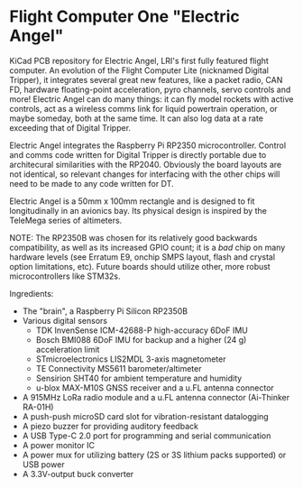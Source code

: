 # Flight Computer One "Electric Angel"
KiCad PCB repository for Electric Angel, LRI's first fully featured flight computer. An evolution of the Flight Computer Lite (nicknamed Digital Tripper), it integrates several great new features, like a packet radio, CAN FD, hardware floating-point acceleration, pyro channels, servo controls and more! Electric Angel can do many things: it can fly model rockets with active controls, act as a wireless comms link for liquid powertrain operation, or maybe someday, both at the same time. It can also log data at a rate exceeding that of Digital Tripper.

Electric Angel integrates the Raspberry Pi RP2350 microcontroller. Control and comms code written for Digital Tripper is directly portable due to architecural similarities with the RP2040. Obviously the board layouts are not identical, so relevant changes for interfacing with the other chips will need to be made to any code written for DT.

Electric Angel is a 50mm x 100mm rectangle and is designed to fit longitudinally in an avionics bay. Its physical design is inspired by the TeleMega series of altimeters.

NOTE: The RP2350B was chosen for its relatively good backwards compatibility, as well as its increased GPIO count; it is a *bad* chip on many hardware levels (see Erratum E9, onchip SMPS layout, flash and crystal option limitations, etc). Future boards should utilize other, more robust microcontrollers like STM32s.

Ingredients:
* The "brain", a Raspberry Pi Silicon RP2350B
* Various digital sensors
    * TDK InvenSense ICM-42688-P high-accuracy 6DoF IMU
    * Bosch BMI088 6DoF IMU for backup and a higher (24 g) acceleration limit
    * STmicroelectronics LIS2MDL 3-axis magnetometer
    * TE Connectivity MS5611 barometer/altimeter
    * Sensirion SHT40 for ambient temperature and humidity
    * u-blox MAX-M10S GNSS receiver and a u.FL antenna connector
* A 915MHz LoRa radio module and a u.FL antenna connector (Ai-Thinker RA-01H)
* A push-push microSD card slot for vibration-resistant datalogging
* A piezo buzzer for providing auditory feedback
* A USB Type-C 2.0 port for programming and serial communication
* A power monitor IC
* A power mux for utilizing battery (2S or 3S lithium packs supported) or USB power
* A 3.3V-output buck converter
